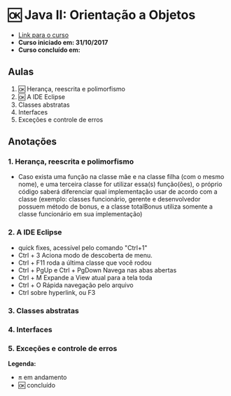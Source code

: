 # :ok: Java II: Orientação a Objetos

- [Link para o curso](https://cursos.alura.com.br/course/java-e-orientacao-a-objetos)
- __Curso iniciado em: 31/10/2017__
- __Curso concluído em:__

## Aulas

1. :ok: Herança, reescrita e polimorfismo
1. :ok: A IDE Eclipse
1. Classes abstratas
1. Interfaces
1. Exceções e controle de erros

## Anotações

### 1. Herança, reescrita e polimorfismo

- Caso exista uma função na classe mãe e na classe filha (com o mesmo nome), e uma terceira classe for utilizar essa(s) função(ões), o próprio código saberá diferenciar qual implementação usar de acordo com a classe (exemplo: classes funcionário, gerente e desenvolvedor possuem método de bonus, e a classe totalBonus utiliza somente a classe funcionário em sua implementação)

### 2. A IDE Eclipse

- quick fixes, acessível pelo comando "Ctrl+1"
- Ctrl + 3 Aciona modo de descoberta de menu.
- Ctrl + F11 roda a última classe que você rodou
- Ctrl + PgUp e Ctrl + PgDown Navega nas abas abertas
- Ctrl + M Expande a View atual para a tela toda
- Ctrl + O Rápida navegação pelo arquivo
- Ctrl sobre hyperlink, ou F3

### 3. Classes abstratas

### 4. Interfaces

### 5. Exceções e controle de erros

__Legenda:__
- :on: em andamento
- :ok: concluído
